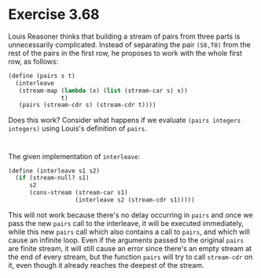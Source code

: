 # Exercise 3.68

Louis Reasoner thinks that building a stream of pairs from three parts is
unnecessarily complicated. Instead of separating the pair `(S0,T0)` from the
rest of the pairs in the first row, he proposes to work with the whole first
row, as follows:

```scheme
(define (pairs s t)
  (interleave
   (stream-map (lambda (x) (list (stream-car s) x))
               t)
   (pairs (stream-cdr s) (stream-cdr t))))
```

Does this work? Consider what happens if we evaluate `(pairs integers integers)`
using Louis's definition of `pairs`.

#

The given implementation of `interleave`:

```scheme
(define (interleave s1 s2)
  (if (stream-null? s1)
      s2
      (cons-stream (stream-car s1)
                   (interleave s2 (stream-cdr s1)))))
```

This will not work because there's no delay occurring in `pairs` and once we
pass the new `pairs` call to the interleave, it will be executed immediately,
while this new `pairs` call which also contains a call to `pairs`, and which
will cause an infinite loop. Even if the arguments passed to the original
`pairs` are finite stream, it will still cause an error since there's an empty
stream at the end of every stream, but the function `pairs` will try to call
`stream-cdr` on it, even though it already reaches the deepest of the stream.
